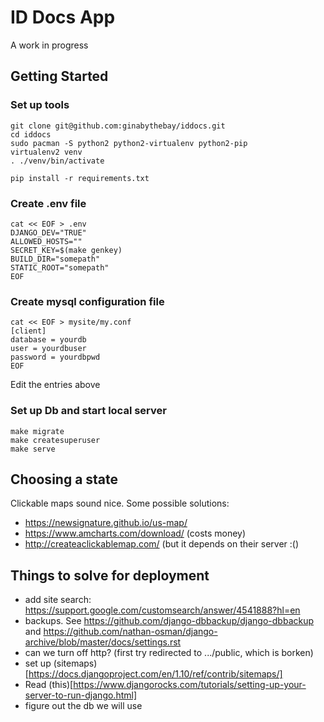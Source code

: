 
# ID Docs App

A work in progress

## Getting Started

### Set up tools

```
git clone git@github.com:ginabythebay/iddocs.git
cd iddocs
sudo pacman -S python2 python2-virtualenv python2-pip
virtualenv2 venv
. ./venv/bin/activate

pip install -r requirements.txt 

```

### Create .env file


```
cat << EOF > .env
DJANGO_DEV="TRUE"
ALLOWED_HOSTS=""
SECRET_KEY=$(make genkey)
BUILD_DIR="somepath"
STATIC_ROOT="somepath"
EOF
```

### Create mysql configuration file

```
cat << EOF > mysite/my.conf
[client]
database = yourdb
user = yourdbuser
password = yourdbpwd
EOF
```

Edit the entries above

### Set up Db and start local server

```
make migrate
make createsuperuser
make serve
```



## Choosing a state

Clickable maps sound nice.  Some possible solutions:

* https://newsignature.github.io/us-map/
* https://www.amcharts.com/download/ (costs money)
* http://createaclickablemap.com/ (but it depends on their server :()

## Things to solve for deployment


* add site search: https://support.google.com/customsearch/answer/4541888?hl=en
* backups.  See https://github.com/django-dbbackup/django-dbbackup and https://github.com/nathan-osman/django-archive/blob/master/docs/settings.rst
* can we turn off http? (first try redirected to .../public, which is borken)
* set up (sitemaps)[https://docs.djangoproject.com/en/1.10/ref/contrib/sitemaps/]
* Read (this)[https://www.djangorocks.com/tutorials/setting-up-your-server-to-run-django.html]
* figure out the db we will use

